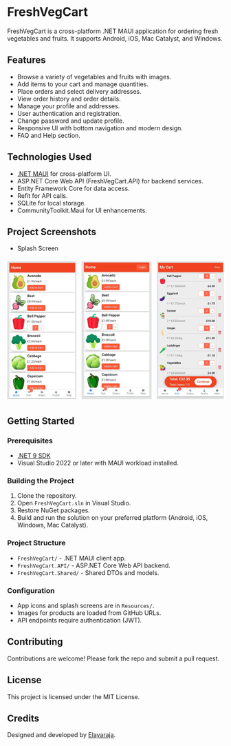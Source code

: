# FreshVegCart

FreshVegCart is a cross-platform .NET MAUI application for ordering fresh vegetables and fruits. It supports Android, iOS, Mac Catalyst, and Windows.

## Features

- Browse a variety of vegetables and fruits with images.
- Add items to your cart and manage quantities.
- Place orders and select delivery addresses.
- View order history and order details.
- Manage your profile and addresses.
- User authentication and registration.
- Change password and update profile.
- Responsive UI with bottom navigation and modern design.
- FAQ and Help section.

## Technologies Used

- [.NET MAUI](https://github.com/dotnet/maui) for cross-platform UI.
- ASP.NET Core Web API (FreshVegCart.API) for backend services.
- Entity Framework Core for data access.
- Refit for API calls.
- SQLite for local storage.
- CommunityToolkit.Maui for UI enhancements.


## Project Screenshots
- Splash Screen
<div style="display: flex; overflow-x: auto; gap: 12px; padding: 8px 0;">
  <img src="https://github.com/Elayaraja1609/Project-Screenshot/blob/c0a085e282835e648481052ae800e3d4cfcc922a/FreshVegCart/Home1.png" alt="Home Page" height="320">
  <img src="https://github.com/Elayaraja1609/Project-Screenshot/blob/c0a085e282835e648481052ae800e3d4cfcc922a/FreshVegCart/Home2.png" alt="Home Page1" height="320">
  <img src="https://github.com/Elayaraja1609/Project-Screenshot/blob/c0a085e282835e648481052ae800e3d4cfcc922a/FreshVegCart/MyCart.png" alt="Cart Page" height="320">
  <img src="https://github.com/Elayaraja1609/Project-Screenshot/blob/c0a085e282835e648481052ae800e3d4cfcc922a/FreshVegCart/MyOrder.png" alt="Order History" height="320">
  <img src="https://github.com/Elayaraja1609/Project-Screenshot/blob/c0a085e282835e648481052ae800e3d4cfcc922a/FreshVegCart/OrderDetail1.png" alt="Order History" height="320">
  <img src="https://github.com/Elayaraja1609/Project-Screenshot/blob/c0a085e282835e648481052ae800e3d4cfcc922a/FreshVegCart/OrderDetail2.png" alt="Order History" height="320">
  <img src="https://github.com/Elayaraja1609/Project-Screenshot/blob/c0a085e282835e648481052ae800e3d4cfcc922a/FreshVegCart/MyProfile.png" alt="Profile Page" height="320">
  <img src="https://github.com/Elayaraja1609/Project-Screenshot/blob/c0a085e282835e648481052ae800e3d4cfcc922a/FreshVegCart/EditProfile.png" alt="Profile Page" height="320">
  <img src="https://github.com/Elayaraja1609/Project-Screenshot/blob/c0a085e282835e648481052ae800e3d4cfcc922a/FreshVegCart/ChangePassword.png" alt="Profile Page" height="320">
  <img src="https://github.com/Elayaraja1609/Project-Screenshot/blob/c0a085e282835e648481052ae800e3d4cfcc922a/FreshVegCart/ManageAddress.png" alt="Profile Page" height="320">
  <img src="https://github.com/Elayaraja1609/Project-Screenshot/blob/c0a085e282835e648481052ae800e3d4cfcc922a/FreshVegCart/UpdateAddress.png" alt="Profile Page" height="320">
  <img src="https://github.com/Elayaraja1609/Project-Screenshot/blob/ea601db3ba0532172532820f2d0c4b9b98233943/FreshVegCart/Help1.png" alt="Help Page" height="320">
</div>

## Getting Started

### Prerequisites

- [.NET 9 SDK](https://dotnet.microsoft.com/download/dotnet/9.0)
- Visual Studio 2022 or later with MAUI workload installed.

### Building the Project

1. Clone the repository.
2. Open `FreshVegCart.sln` in Visual Studio.
3. Restore NuGet packages.
4. Build and run the solution on your preferred platform (Android, iOS, Windows, Mac Catalyst).

### Project Structure

- `FreshVegCart/` - .NET MAUI client app.
- `FreshVegCart.API/` - ASP.NET Core Web API backend.
- `FreshVegCart.Shared/` - Shared DTOs and models.

### Configuration

- App icons and splash screens are in `Resources/`.
- Images for products are loaded from GitHub URLs.
- API endpoints require authentication (JWT).

## Contributing

Contributions are welcome! Please fork the repo and submit a pull request.

## License

This project is licensed under the MIT License.

## Credits

Designed and developed by [Elayaraja](https://www.youtube.com/@@elayarajavisu7718).